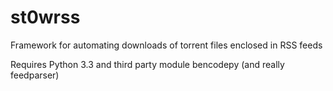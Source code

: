 st0wrss
=======

Framework for automating downloads of torrent files enclosed in RSS feeds

Requires Python 3.3 and third party module bencodepy (and really feedparser)
